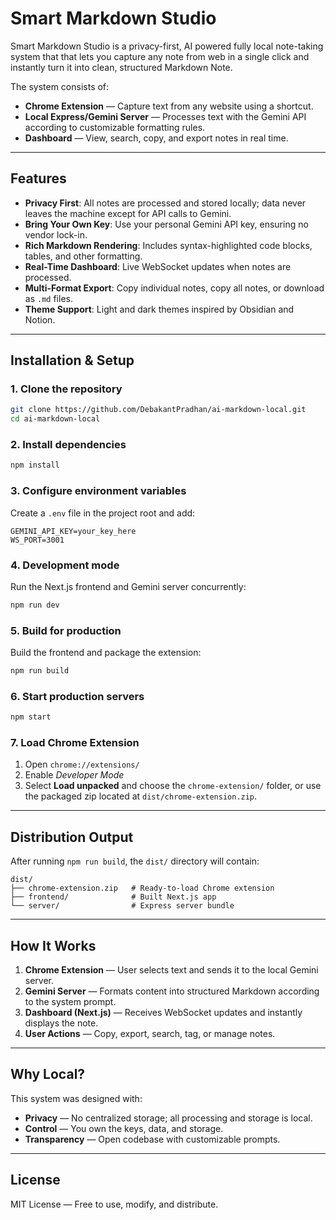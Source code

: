 

# Smart Markdown Studio


Smart Markdown Studio is a privacy-first, AI powered fully local note-taking system that that lets you capture any note from web in a single click and instantly turn it into clean, structured Markdown Note.

The system consists of:
- **Chrome Extension** — Capture text from any website using a shortcut.
- **Local Express/Gemini Server** — Processes text with the Gemini API according to customizable formatting rules.
- **Dashboard** — View, search, copy, and export notes in real time.

---

## Features

- **Privacy First**: All notes are processed and stored locally; data never leaves the machine except for API calls to Gemini.
- **Bring Your Own Key**: Use your personal Gemini API key, ensuring no vendor lock-in.
- **Rich Markdown Rendering**: Includes syntax-highlighted code blocks, tables, and other formatting.
- **Real-Time Dashboard**: Live WebSocket updates when notes are processed.
- **Multi-Format Export**: Copy individual notes, copy all notes, or download as `.md` files.
- **Theme Support**: Light and dark themes inspired by Obsidian and Notion.

---

## Installation & Setup

### 1. Clone the repository
```bash
git clone https://github.com/DebakantPradhan/ai-markdown-local.git
cd ai-markdown-local
````

### 2. Install dependencies

```bash
npm install
```

### 3. Configure environment variables

Create a `.env` file in the project root and add:

```
GEMINI_API_KEY=your_key_here
WS_PORT=3001
```

### 4. Development mode

Run the Next.js frontend and Gemini server concurrently:

```bash
npm run dev
```

### 5. Build for production

Build the frontend and package the extension:

```bash
npm run build
```

### 6. Start production servers

```bash
npm start
```

### 7. Load Chrome Extension

1. Open `chrome://extensions/`
2. Enable *Developer Mode*
3. Select **Load unpacked** and choose the `chrome-extension/` folder, or use the packaged zip located at `dist/chrome-extension.zip`.

---

## Distribution Output

After running `npm run build`, the `dist/` directory will contain:

```
dist/
├── chrome-extension.zip   # Ready-to-load Chrome extension
├── frontend/              # Built Next.js app
└── server/                # Express server bundle
```

---

## How It Works

1. **Chrome Extension** — User selects text and sends it to the local Gemini server.
2. **Gemini Server** — Formats content into structured Markdown according to the system prompt.
3. **Dashboard (Next.js)** — Receives WebSocket updates and instantly displays the note.
4. **User Actions** — Copy, export, search, tag, or manage notes.

---

## Why Local?

This system was designed with:

* **Privacy** — No centralized storage; all processing and storage is local.
* **Control** — You own the keys, data, and storage.
* **Transparency** — Open codebase with customizable prompts.

---

## License

MIT License — Free to use, modify, and distribute.


